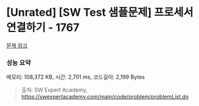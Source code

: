 # [Unrated] [SW Test 샘플문제] 프로세서 연결하기 - 1767 

[문제 링크](https://swexpertacademy.com/main/code/problem/problemDetail.do?contestProbId=AV4suNtaXFEDFAUf) 

### 성능 요약

메모리: 108,372 KB, 시간: 2,701 ms, 코드길이: 2,199 Bytes



> 출처: SW Expert Academy, https://swexpertacademy.com/main/code/problem/problemList.do